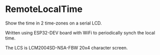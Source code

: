 # RemoteLocalTime
Show the time in 2 time-zones on a serial LCD. 

Written using ESP32-DEV board with WiFi to periodically synch the local time. 

The LCS is LCM2004SD-NSA-FBW 20x4 character screen.
